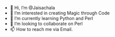 - 👋 Hi, I’m @Jaisachala
- 👀 I’m interested in creating Magic through Code
- 🌱 I’m currently learning Python and Perl
- 💞️ I’m looking to collaborate on Perl
- 📫 How to reach me via Email.

<!---
Jaisachala/Jaisachala is a ✨ special ✨ repository because its `README.md` (this file) appears on your GitHub profile.
You can click the Preview link to take a look at your changes.
--->
